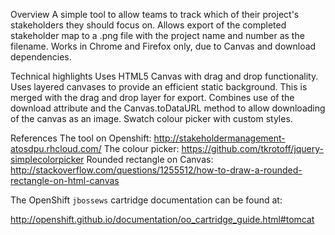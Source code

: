 Overview
A simple tool to allow teams to track which of their project's stakeholders they should focus on. Allows export of the completed stakeholder map to a .png file with the project name and number as the filename.
Works in Chrome and Firefox only, due to Canvas and download dependencies.

Technical highlights
Uses HTML5 Canvas with drag and drop functionality.
Uses layered canvases to provide an efficient static background. This is merged with the drag and drop layer for export.
Combines use of the download attribute and the Canvas.toDataURL method to allow downloading of the canvas as an image.
Swatch colour picker with custom styles.


References
The tool on Openshift: http://stakeholdermanagement-atosdpu.rhcloud.com/
The colour picker: https://github.com/tkrotoff/jquery-simplecolorpicker
Rounded rectangle on Canvas: http://stackoverflow.com/questions/1255512/how-to-draw-a-rounded-rectangle-on-html-canvas

The OpenShift `jbossews` cartridge documentation can be found at:

http://openshift.github.io/documentation/oo_cartridge_guide.html#tomcat
